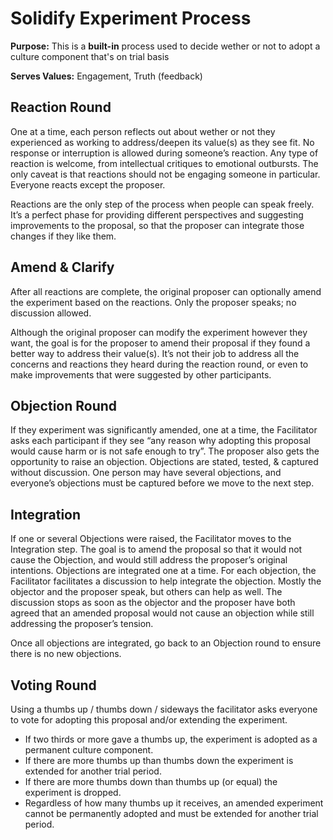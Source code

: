 # Solidify Experiment Process

**Purpose:**  This is a **built-in** process used to decide wether or not to adopt a culture component that's on trial basis

**Serves Values:** Engagement, Truth (feedback)

## Reaction Round

One at a time, each person reflects out about wether or not they experienced as working to address/deepen its value(s) as they see fit. No response or interruption is allowed during someone’s reaction. Any type of reaction is welcome, from intellectual critiques to emotional outbursts. The only caveat is that reactions should not be engaging someone in particular. Everyone reacts except the proposer.

Reactions are the only step of the process when people can speak freely. It’s a perfect phase for providing different perspectives and suggesting improvements to the proposal, so that the proposer can integrate those changes if they like them.

## Amend & Clarify

After all reactions are complete, the original proposer can optionally amend the experiment based on the reactions. Only the proposer speaks; no discussion allowed.

Although the original proposer can modify the experiment however they want, the goal is for the proposer to amend their proposal if they found a better way to address their value(s). It’s not their job to address all the concerns and reactions they heard during the reaction round, or even to make improvements that were suggested by other participants.

## Objection Round

If they experiment was significantly amended, one at a time, the Facilitator asks each participant if they see “any reason why adopting this proposal would cause harm or is not safe enough to try”. The proposer also gets the opportunity to raise an objection. Objections are stated, tested, & captured without discussion. One person may have several objections, and everyone’s objections must be captured before we move to the next step.

## Integration

If one or several Objections were raised, the Facilitator moves to the Integration step. The goal is to amend the proposal so that it would not cause the Objection, and would still address the proposer’s original intentions. Objections are integrated one at a time. For each objection, the Facilitator facilitates a discussion to help integrate the objection. Mostly the objector and the proposer speak, but others can help as well. The discussion stops as soon as the objector and the proposer have both agreed that an amended proposal would not cause an objection while still addressing the proposer’s tension.

Once all objections are integrated, go back to an Objection round to ensure there is no new objections.

## Voting Round

Using a thumbs up / thumbs down / sideways the facilitator asks everyone to vote for adopting this proposal and/or extending the experiment.

- If two thirds or more gave a thumbs up, the experiment is adopted as a permanent culture component.
- If there are more thumbs up than thumbs down the experiment is extended for another trial period.
- If there are more thumbs down than thumbs up (or equal) the experiment is dropped.
- Regardless of how many thumbs up it receives, an amended experiment cannot be permanently adopted and must be extended for another trial period.
